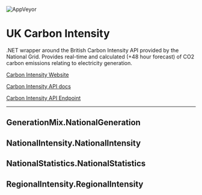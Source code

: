 ![AppVeyor](https://img.shields.io/appveyor/ci/jordansrowles/carbonintensityuk?style=flat-square)

# UK Carbon Intensity
.NET wrapper around the British Carbon Intensity API provided by the National Grid. Provides real-time and calculated (+48 hour forecast) of CO2 carbon emissions relating to electricity generation.

[Carbon Intensity Website](https://carbonintensity.org.uk/)

[Carbon Intensity API docs](https://carbon-intensity.github.io/api-definitions/)

[Carbon Intensity API Endpoint](https://api.carbonintensity.org.uk/)


---------------------

## GenerationMix.NationalGeneration
## NationalIntensity.NationalIntensity
## NationalStatistics.NationalStatistics
## RegionalIntensity.RegionalIntensity













